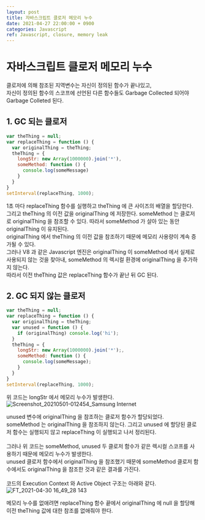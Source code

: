 ```yaml
---
layout: post
title: 자바스크립트 클로저 메모리 누수
date: 2021-04-27 22:00:00 + 0900
categories: Javascript
ref: Javascript, closure, memory leak
---
```


# 자바스크립트 클로저 메모리 누수
클로저에 의해 참조된 지역변수는 자신이 정의된 함수가 끝나있고,   
자신이 정의된 함수의 스코프에 선언된 다른 함수들도 Garbage Collected 되어야 Garbage Colleted 된다.   

## 1. GC 되는 클로저
```javascript
var theThing = null;
var replaceThing = function () {
  var originalThing = theThing;
  theThing = {
    longStr: new Array(1000000).join('*'),
    someMethod: function () {
      console.log(someMessage)
    }
  }
}
setInterval(replaceThing, 1000);
```
1초 마다 replaceThing 함수를 실행하고 theThing 에 큰 사이즈의 배열을 할당한다.   
그리고 theThing 의 이전 값을 originalThing 에 저장한다. 
someMethod 는 클로저로 originalThing 을 참조할 수 있다. 따라서 someMethod 가 살아 있는 동안 originalThing 이 유지된다.   
originalThing 에서 theThing 의 이전 값을 참조하기 때문에 메모리 사용량이 계속 증가될 수 있다.   
그러나 V8 과 같은 Javascript 엔진은 originalThing 이 someMethod 에서 실제로 사용되지 않는 것을 찾아내, someMethod 의 렉시컬 환경에 originalThing 을 추가하지 않는다.   
따라서 이전 theThing 값은 replaceThing 함수가 끝난 뒤 GC 된다.   

## 2. GC 되지 않는 클로저
```javascript
var theThing = null;
var replaceThing = function () {
  var originalThing = theThing;
  var unused = function () {
    if (originalThing) console.log('hi');
  }
  theThing = {
    longStr: new Array(1000000).join('*');,
    someMethod: function () {
      console.log(someMessage);
    }
  }
}
setInterval(replaceThing, 1000);
```
위 코드는 longStr 에서 메모리 누수가 발생한다.   
![Screenshot_20210501-012454_Samsung Internet](https://user-images.githubusercontent.com/13375810/116724813-11d65f00-aa1c-11eb-8e34-d3d326f5a7e0.jpg)   

unused 변수에 originalThing 을 참조하는 클로저 함수가 할당되었다.   
someMethod 는 originalThing 을 참조하지 않는다. 그리고 unused 에 할당된 클로저 함수는 실행되지 않고 replaceThing 이 실행되고 나서 정리된다.   
<br>
그러나 위 코드는 someMethod, unused 두 클로저 함수가 같은 렉시컬 스코프를 사용하기 때문에 메모리 누수가 발생한다.   
unused 클로저 함수에서 originalThing 을 참조했기 때문에 someMethod 클로저 함수에서도 originalThing 을 참조한 것과 같은 결과를 가진다.   
<br>
코드의 Execution Context 와 Active Object 구조는 아래와 같다.
![FT_2021-04-30 16_49_28 143](https://user-images.githubusercontent.com/13375810/116726507-58c55400-aa1e-11eb-8472-fde75b8810ca.png)

메모리 누수를 없애려면 replaceThing 함수 끝에서 originalThing 에 null 을 할당해 이전 theThing 값에 대한 참조를 없애줘야 한다.
